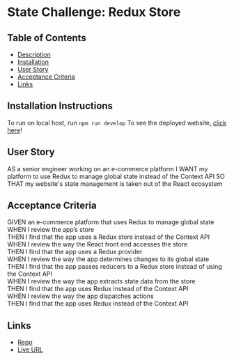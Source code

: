 # State Challenge: Redux Store
## Table of Contents
- [Description](#description)
- [Installation](#installation)
- [User Story](#UserStory)
- [Acceptance Criteria](#AcceptanceCriteria)
- [Links](#Links)
## Installation Instructions
To run on local host, run `npm run develop` To see the deployed website, [click here](https://shoping-challenge-22.herokuapp.com/)!
## User Story
AS a senior engineer working on an e-commerce platform
I WANT my platform to use Redux to manage global state instead of the Context API
SO THAT my website's state management is taken out of the React ecosystem

## Acceptance Criteria
GIVEN an e-commerce platform that uses Redux to manage global state<br/>
WHEN I review the app’s store<br/>
THEN I find that the app uses a Redux store instead of the Context API<br/>
WHEN I review the way the React front end accesses the store<br/>
THEN I find that the app uses a Redux provider<br/>
WHEN I review the way the app determines changes to its global state<br/>
THEN I find that the app passes reducers to a Redux store instead of using the Context API<br/>
WHEN I review the way the app extracts state data from the store<br/>
THEN I find that the app uses Redux instead of the Context API<br/>
WHEN I review the way the app dispatches actions<br/>
THEN I find that the app uses Redux instead of the Context API<br/>
## Links
<ul>
<li><a href="https://github.com/tesfumfa/shop-challenge-22"> Repo </a></li>
<li><a href="https://shoping-challenge-22.herokuapp.com/"> Live URL</a></li>
</ul>







